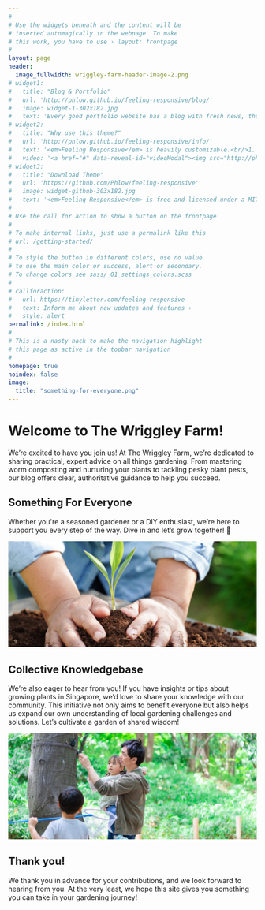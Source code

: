 ```yaml
---
#
# Use the widgets beneath and the content will be
# inserted automagically in the webpage. To make
# this work, you have to use › layout: frontpage
#
layout: page
header:
  image_fullwidth: wriggley-farm-header-image-2.png
# widget1:
#   title: "Blog & Portfolio"
#   url: 'http://phlow.github.io/feeling-responsive/blog/'
#   image: widget-1-302x182.jpg
#   text: 'Every good portfolio website has a blog with fresh news, thoughts and develop&shy;ments of your activities. <em>Feeling Responsive</em> offers you a fully functional blog with an archive page to give readers a quick overview of all your posts.'
# widget2:
#   title: "Why use this theme?"
#   url: 'http://phlow.github.io/feeling-responsive/info/'
#   text: '<em>Feeling Responsive</em> is heavily customizable.<br/>1. Language-Support :)<br/>2. Optimized for speed and it&#39;s responsive.<br/>3. Built on <a href="http://foundation.zurb.com/">Foundation Framework</a>.<br/>4. Seven different Headers.<br/>5. Customizable navigation, footer,...'
#   video: '<a href="#" data-reveal-id="videoModal"><img src="http://phlow.github.io/feeling-responsive/images/start-video-feeling-responsive-302x182.jpg" width="302" height="182" alt=""/></a>'
# widget3:
#   title: "Download Theme"
#   url: 'https://github.com/Phlow/feeling-responsive'
#   image: widget-github-303x182.jpg
#   text: '<em>Feeling Responsive</em> is free and licensed under a MIT License. Make it your own and start building. The code is well-documented and explains you how it works.'
#
# Use the call for action to show a button on the frontpage
#
# To make internal links, just use a permalink like this
# url: /getting-started/
#
# To style the button in different colors, use no value
# to use the main color or success, alert or secondary.
# To change colors see sass/_01_settings_colors.scss
#
# callforaction:
#   url: https://tinyletter.com/feeling-responsive
#   text: Inform me about new updates and features ›
#   style: alert
permalink: /index.html
#
# This is a nasty hack to make the navigation highlight
# this page as active in the topbar navigation
#
homepage: true
noindex: false
image:
  title: "something-for-everyone.png"
---
```


# Welcome to The Wriggley Farm!

We’re excited to have you join us! At The Wriggley Farm, we’re dedicated to sharing practical, expert advice on all things gardening. From mastering worm composting and nurturing your plants to tackling pesky plant pests, our blog offers clear, authoritative guidance to help you succeed. 

## Something For Everyone

Whether you're a seasoned gardener or a DIY enthusiast, we’re here to support you every step of the way. Dive in and let’s grow together! 🌿

![Gardener packing the soil, to ensure firm growth](images/something-for-everyone.png)

## Collective Knowledgebase

We’re also eager to hear from you! If you have insights or tips about growing plants in Singapore, we’d love to share your knowledge with our community. This initiative not only aims to benefit everyone but also helps us expand our own understanding of local gardening challenges and solutions. Let’s cultivate a garden of shared wisdom!

![Family of garden lovers discussing on growing plants](images/collective-knowledgebake.png)

## Thank you!

We thank you in advance for your contributions, and we look forward to hearing from you. At the very least, we hope this site gives you something you can take in your gardening journey!

<!-- <div id="videoModal" class="reveal-modal large" data-reveal="">
  <div class="flex-video widescreen vimeo" style="display: block;">
    <iframe width="1280" height="720" src="https://www.youtube.com/embed/3b5zCFSmVvU" frameborder="0" allowfullscreen></iframe>
  </div>
  <a class="close-reveal-modal">&#215;</a>
</div> -->
